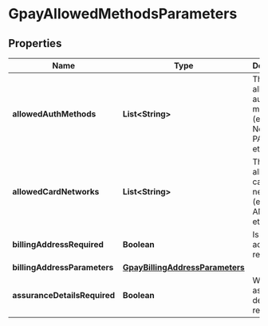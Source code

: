 

# GpayAllowedMethodsParameters


## Properties

| Name | Type | Description | Notes |
|------------ | ------------- | ------------- | -------------|
|**allowedAuthMethods** | **List&lt;String&gt;** | The list of allowed auth methods (ex: 3DS, No3DS, PAN_ONLY etc) |  |
|**allowedCardNetworks** | **List&lt;String&gt;** | The list of allowed card networks (ex: AMEX,JCB etc) |  |
|**billingAddressRequired** | **Boolean** | Is billing address required |  [optional] |
|**billingAddressParameters** | [**GpayBillingAddressParameters**](GpayBillingAddressParameters.md) |  |  [optional] |
|**assuranceDetailsRequired** | **Boolean** | Whether assurance details are required |  [optional] |



